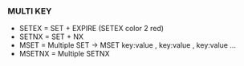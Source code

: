 ### MULTI KEY

- SETEX = SET + EXPIRE (SETEX color 2 red)
- SETNX = SET + NX
- MSET = Multiple SET -> MSET key:value , key:value , key:value ...
- MSETNX = Multiple SETNX
